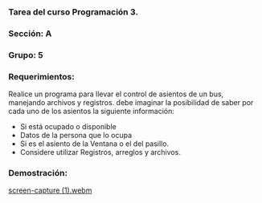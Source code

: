 ### Tarea del curso Programación 3.
### Sección: A
### Grupo: 5
### Requerimientos: 

Realice un programa para llevar el control de asientos de un bus, manejando archivos y registros.
debe imaginar la posibilidad de saber por cada uno de los asientos la siguiente información:
* Si está ocupado o disponible
* Datos de la persona que lo ocupa
* Si es el asiento de la Ventana o el del pasillo.
* Considere utilizar Registros, arreglos y archivos.

### Demostración:

[screen-capture (1).webm](https://github.com/user-attachments/assets/688ea1fb-1dfb-4689-b1f2-88d558f60b18)
